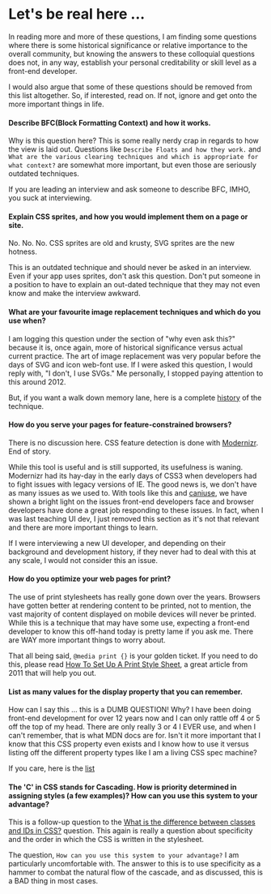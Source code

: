 # Let's be real here ...

In reading more and more of these questions, I am finding some questions where there is some historical significance or relative importance to the overall community, but knowing the answers to these colloquial questions does not, in any way, establish your personal creditability or skill level as a front-end developer.

I would also argue that some of these questions should be removed from this list altogether. So, if interested, read on. If not, ignore and get onto the more important things in life.

#### Describe BFC(Block Formatting Context) and how it works.
Why is this question here? This is some really nerdy crap in regards to how the view is laid out. Questions like `Describe Floats and how they work.` and `What are the various clearing techniques and which is appropriate for what context?` are somewhat more important, but even those are seriously outdated techniques.

If you are leading an interview and ask someone to describe BFC, IMHO, you suck at interviewing.

#### Explain CSS sprites, and how you would implement them on a page or site.
No. No. No. CSS sprites are old and krusty, SVG sprites are the new hotness.

This is an outdated technique and should never be asked in an interview. Even if your app uses sprites, don't ask this question. Don't put someone in a position to have to explain an out-dated technique that they may not even know and make the interview awkward.

#### What are your favourite image replacement techniques and which do you use when?
I am logging this question under the section of "why even ask this?" because it is, once again, more of historical significance versus actual current practice. The art of image replacement was very popular before the days of SVG and icon web-font use. If I were asked this question, I would reply with, "I don't, I use SVGs." Me personally, I stopped paying attention to this around 2012.

But, if you want a walk down memory lane, here is a complete [history](https://css-tricks.com/the-image-replacement-museum/) of the technique.

#### How do you serve your pages for feature-constrained browsers?
There is no discussion here. CSS feature detection is done with [Modernizr](https://webdesign.tutsplus.com/tutorials/css-feature-detection-modernizr-or-feature-queries--cms-23508). End of story.

While this tool is useful and is still supported, its usefulness is waning. Modernizr had its hay-day in the early days of CSS3 when developers had to fight issues with legacy versions of IE. The good news is, we don't have as many issues as we used to. With tools like this and [caniuse](https://caniuse.com/), we have shown a bright light on the issues front-end developers face and browser developers have done a great job responding to these issues. In fact, when I was last teaching UI dev, I just removed this section as it's not that relevant and there are more important things to learn.

If I were interviewing a new UI developer, and depending on their background and development history, if they never had to deal with this at any scale, I would not consider this an issue.

#### How do you optimize your web pages for print?
The use of print stylesheets has really gone down over the years. Browsers have gotten better at rendering content to be printed, not to mention, the vast majority of content displayed on mobile devices will never be printed. While this is a technique that may have some use, expecting a front-end developer to know this off-hand today is pretty lame if you ask me. There are WAY more important things to worry about.

That all being said, `@media print {}` is your golden ticket. If you need to do this, please read [How To Set Up A Print Style Sheet](https://www.smashingmagazine.com/2011/11/how-to-set-up-a-print-style-sheet/), a great article from 2011 that will help you out.

#### List as many values for the display property that you can remember.
How can I say this ... this is a DUMB QUESTION! Why? I have been doing front-end development for over 12 years now and I can only rattle off 4 or 5 off the top of my head. There are only really 3 or 4 I EVER use, and when I can't remember, that is what MDN docs are for. Isn't it more important that I know that this CSS property even exists and I know how to use it versus listing off the different property types like I am a living CSS spec machine?

If you care, here is the [list](https://developer.mozilla.org/en-US/docs/Web/CSS/display)

#### The 'C' in CSS stands for Cascading. How is priority determined in assigning styles (a few examples)? How can you use this system to your advantage?
This is a follow-up question to the [What is the difference between classes and IDs in CSS?](css/idvsclass.md) question. This again is really a question about specificity and the order in which the CSS is written in the stylesheet.

The question, `How can you use this system to your advantage?` I am particularly uncomfortable with. The answer to this is to use specificity as a hammer to combat the natural flow of the cascade, and as discussed, this is a BAD thing in most cases.
